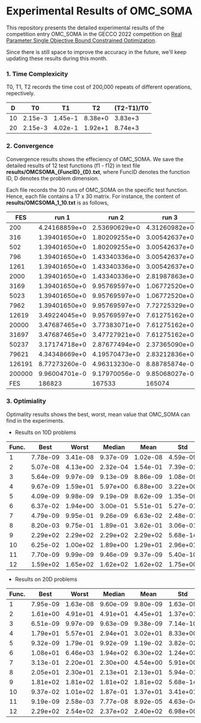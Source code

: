 # Experimental Results of OMC_SOMA
This repository presents the detailed experimental results of the competition entry OMC_SOMA in the GECCO 2022 competition on [Real Parameter Single Objective Bound Constrained Optimization](https://www3.ntu.edu.sg/home/epnsugan/index_files/CEC2022/CEC2022.htm).

Since there is still space to improve the accuracy in the future, we'll keep updating these results during this month.

### 1. Time Complexicity

T0, T1, T2 records the time cost of 200,000 repeats of different operations, repectively.

|D|T0|T1|T2|(T2-T1)/T0|
|--|--|--|--|--|
|10 | 2.15e-3 | 1.45e-1 | 8.38e+0 | 3.83e+3 |
|20 | 2.15e-3 | 4.02e-1 | 1.92e+1 | 8.74e+3 |


### 2. Convergence

Convergence results shows the effeciency of OMC_SOMA.
We save the detailed results of 12 test functions (f1 - f12) in text file **results/OMCSOMA_{FuncID}\_{D}.txt**, where FuncID denotes the function ID, D denotes the problem dimension. 

Each file records the 30 runs of OMC_SOMA on the specific test function. 
Hence, each file contains a 17 x 30 matrix.
For instance, the content of **results/OMCSOMA_1_10.txt** is as follows,

| FES |run 1 | run 2 | run 3 | run 4 | run 5 | run 6 | run 7 | run 8 | run 9 | run 10 | run 11 | run 12 | run 13 | run 14 | run 15 | run 16 | run 17 | run 18 | run 19 | run 20 | run 21 | run 22 | run 23 | run 24 | run 25 | run 26 | run 27 | run 28 | run 29 | run 30 | 
| -- |-- | -- | -- | -- | -- | -- | -- | -- | -- | -- | -- | -- | -- | -- | -- | -- | -- | -- | -- | -- | -- | -- | -- | -- | -- | -- | -- | -- | -- | -- | 
| 200 | 4.24168859e+0 | 2.53690629e+0 | 4.31260982e+0 | 2.99693111e+0 | 3.90403447e+0 | 4.76527209e+0 | 4.61081896e+0 | 5.06646458e+0 | 2.04707095e+0 | 5.28015118e+0 | 4.37211525e+0 | 2.38741425e+0 | 3.17536145e+0 | 4.45672747e+0 | 3.43120290e+0 | 3.42194395e+0 | 3.94933605e+0 | 4.66325141e+0 | 3.80494630e+0 | 3.76720183e+0 | 2.33467869e+0 | 2.15662163e+0 | 4.05738689e+0 | 2.82879285e+0 | 2.29424831e+0 | 5.63304762e+0 | 4.91082209e+0 | 1.64424487e+0 | 3.40083248e+0 | 5.06623830e+0 | 
| 316 | 1.39401650e+0 | 1.80209255e+0 | 3.00542637e+0 | 2.99693111e+0 | 1.47447491e+0 | 2.30847366e+0 | 4.61081896e+0 | 1.92510324e+0 | 2.04707095e+0 | 3.42719900e+0 | 4.37211525e+0 | 2.12065592e+0 | 3.17536145e+0 | 3.44283699e+0 | 1.10623122e+0 | 2.87338539e+0 | 2.73263782e+0 | 2.07009026e+0 | 2.04423591e+0 | 2.76851524e+0 | 2.33467869e+0 | 2.15662163e+0 | 4.05738689e+0 | 2.39321161e+0 | 1.71027123e+0 | 3.03601632e+0 | 2.37273083e+0 | 1.64424487e+0 | 3.40083248e+0 | 3.29777513e+0 | 
| 502 | 1.39401650e+0 | 1.80209255e+0 | 3.00542637e+0 | 2.92789196e+0 | 1.47447491e+0 | 2.30847366e+0 | 4.61081896e+0 | 1.39759542e+0 | 2.04707095e+0 | 2.85241679e+0 | 4.37211525e+0 | 2.12065592e+0 | 3.17536145e+0 | 2.72510919e+0 | 1.10623122e+0 | 2.87338539e+0 | 2.73263782e+0 | 2.07009026e+0 | 2.04423591e+0 | 2.76851524e+0 | 2.33467869e+0 | 2.15662163e+0 | 2.52024225e+0 | 2.04637216e+0 | 1.71027123e+0 | 3.03601632e+0 | 2.21912786e+0 | 1.64424487e+0 | 2.24907431e+0 | 3.29777513e+0 | 
| 796 |1.39401650e+0 | 1.43340336e+0 | 3.00542637e+0 | 2.07665767e+0 | 1.47447491e+0 | 1.82203692e+0 | 3.52759443e+0 | 1.39759542e+0 | 2.04707095e+0 | 2.85241679e+0 | 2.62108897e+0 | 2.02914661e+0 | 3.00932678e+0 | 2.19337710e+0 | 1.10623122e+0 | 2.32440093e+0 | 2.73263782e+0 | 2.07009026e+0 | 2.04423591e+0 | 2.76851524e+0 | 2.33467869e+0 | 2.01832050e+0 | 2.52024225e+0 | 2.04637216e+0 | 1.71027123e+0 | 2.71521599e+0 | 2.21912786e+0 | 1.64424487e+0 | 2.24907431e+0 | 3.06466452e+0 | 
| 1261 |1.39401650e+0 | 1.43340336e+0 | 3.00542637e+0 | 1.83506773e+0 | 1.47447491e+0 | 1.82203692e+0 | 3.52759443e+0 | 1.39759542e+0 | 2.04707095e+0 | 2.85241679e+0 | 2.62108897e+0 | 2.02914661e+0 | 3.00932678e+0 | 2.19337710e+0 | 1.10623122e+0 | 2.29283833e+0 | 2.58012236e+0 | 2.07009026e+0 | 2.04423591e+0 | 5.55155165e+0 | 2.33467869e+0 | 1.55246542e+0 | 2.52024225e+0 | 1.87190499e+0 | 1.71027123e+0 | 2.71521599e+0 | 2.21912786e+0 | 1.64424487e+0 | 2.24907431e+0 | 1.86925945e+0 | 
| 2000 |1.39401650e+0 | 1.43340336e+0 | 2.81987863e+0 | 1.83506773e+0 | 1.12346210e+0 | 1.82203692e+0 | 3.52759443e+0 | 1.39759542e+0 | 2.04707095e+0 | 2.32442077e+0 | 2.42983062e+0 | 1.44200392e+0 | 2.84027504e+0 | 2.19337710e+0 | 1.10623122e+0 | 2.24392716e+0 | 2.58012236e+0 | 1.79499030e+0 | 1.55926447e+0 | 5.55155165e+0 | 2.30908108e+0 | 1.55246542e+0 | 2.15035487e+0 | 1.79205322e+0 | 1.53585315e+0 | 2.35737900e+0 | 1.27631242e+0 | 1.64424487e+0 | 1.96894420e+0 | 1.86371717e+0 | 
| 3169 | 1.39401650e+0 | 9.95769597e+0 | 1.06772520e+0 | 1.83506773e+0 | 1.12346210e+0 | 1.82203692e+0 | 2.54261293e+0 | 1.32961857e+0 | 1.62386334e+0 | 1.46401887e+0 | 1.95101199e+0 | 1.44200392e+0 | 2.64378396e+0 | 1.69482420e+0 | 1.10623122e+0 | 1.96130200e+0 | 1.89230558e+0 | 5.27534462e+0 | 1.55926447e+0 | 5.55155165e+0 | 1.65281563e+0 | 1.52114528e+0 | 1.87863684e+0 | 9.11244935e+0 | 1.11555933e+0 | 2.00447568e+0 | 1.27631242e+0 | 1.64424487e+0 | 1.48724070e+0 | 1.17250249e+0 | 
| 5023 | 1.39401650e+0 | 9.95769597e+0 | 1.06772520e+0 | 1.83506773e+0 | 1.12346210e+0 | 1.82203692e+0 | 1.50850597e+0 | 1.32961857e+0 | 7.18176631e+0 | 1.46401887e+0 | 1.86688995e+0 | 1.34906530e+0 | 4.98588991e+0 | 1.43329802e+0 | 1.10623122e+0 | 8.20384489e+0 | 1.40324971e+0 | 5.27534462e+0 | 6.95725756e+0 | 5.55155165e+0 | 1.06480974e+0 | 1.52114528e+0 | 1.84923153e+0 | 9.11244935e+0 | 1.11555933e+0 | 1.13052119e+0 | 1.27631242e+0 | 1.59402794e+0 | 1.21677023e+0 | 1.17250249e+0 | 
| 7962 |1.39401650e+0 | 9.95769597e+0 | 7.72725329e+0 | 1.19463988e+0 | 1.12346210e+0 | 1.60229377e+0 | 1.00940690e+0 | 1.32961857e+0 | 7.18176631e+0 | 1.41723219e+0 | 7.84465189e+0 | 1.34906530e+0 | 4.98588991e+0 | 1.31928368e+0 | 8.99245381e+0 | 8.20384489e+0 | 1.02075858e+0 | 5.27534462e+0 | 6.95725756e+0 | 5.55155165e+0 | 1.06480974e+0 | 9.68869854e+0 | 1.84923153e+0 | 9.11244935e+0 | 1.08788887e+0 | 1.00789316e+0 | 1.23760087e+0 | 1.51447760e+0 | 1.17313368e+0 | 8.16876298e+0 | 
| 12619 |3.49224045e+0 | 9.95769597e+0 | 7.61275162e+0 | 8.50695548e+0 | 6.84013468e+0 | 1.60229377e+0 | 1.00940690e+0 | 1.12269434e+0 | 7.18176631e+0 | 1.40867009e+0 | 7.84465189e+0 | 9.92342578e+0 | 4.98588991e+0 | 1.22371247e+0 | 5.16221676e+0 | 8.20384489e+0 | 1.02075858e+0 | 5.27534462e+0 | 6.72574510e+0 | 5.55155165e+0 | 6.94228985e+0 | 9.68869854e+0 | 1.23651959e+0 | 9.11244935e+0 | 1.08788887e+0 | 1.00789316e+0 | 1.21100829e+0 | 1.34177302e+0 | 1.15706699e+0 | 8.16876298e+0 | 
| 20000 | 3.47687465e+0 | 3.77383071e+0 | 7.61275162e+0 | 7.80245819e+0 | 6.18329801e+0 | 1.60229377e+0 | 1.00940690e+0 | 1.11356732e+0 | 7.00084654e+0 | 1.39987775e+0 | 4.91005394e+0 | 3.38113095e+0 | 4.98588991e+0 | 1.22371247e+0 | 3.94934491e+0 | 7.33124165e+0 | 1.02075858e+0 | 3.49639011e+0 | 6.72574510e+0 | 5.55155165e+0 | 4.50826392e+0 | 5.22420340e+0 | 9.18688510e+0 | 9.11244935e+0 | 1.07573259e+0 | 4.84819798e+0 | 8.53074886e+0 | 1.03148833e+0 | 1.07160543e+0 | 8.16876298e+0 | 
| 31697 | 3.47687465e+0 | 3.47727921e+0 | 7.61275162e+0 | 5.09842919e+0 | 5.00909594e+0 | 1.24712925e+0 | 6.61195277e+0 | 8.08401717e+0 | 5.24043571e+0 | 4.91759069e+0 | 4.76136249e+0 | 3.38113095e+0 | 4.89935806e+0 | 2.66257553e+0 | 2.26078074e+0 | 5.62513579e+0 | 5.16724744e+0 | 3.49639011e+0 | 3.83734248e+0 | 5.04723354e+0 | 4.10019493e+0 | 5.22420340e+0 | 7.39811991e+0 | 5.50440023e+0 | 6.95258916e+0 | 4.84819798e+0 | 5.62948686e+0 | 6.75189271e+0 | 6.66696811e+0 | 1.92763914e+0 | 
| 50237 | 3.17174718e+0 | 2.87677494e+0 | 2.37365090e+0 | 2.21903383e+0 | 2.50654334e+0 | 3.55455096e+0 | 2.48611174e+0 | 4.23339092e+0 | 8.04771120e+0 | 5.44658270e+0 | 2.49686590e+0 | 1.94887678e+0 | 2.00351991e+0 | 1.23141686e+0 | 1.73672356e+0 | 2.15446991e+0 | 3.17796427e+0 | 2.01947896e+0 | 1.41360127e+0 | 2.95536099e+0 | 3.08011626e+0 | 2.08516368e+0 | 1.95992136e+0 | 2.32028161e+0 | 3.66822784e+0 | 3.37164097e+0 | 1.45676701e+0 | 2.21485523e+0 | 4.61195780e+0 | 4.19377438e+0 | 
| 79621 |4.34348669e+0 | 4.19570473e+0 | 2.83212836e+0 | 1.22384305e+0 | 1.36735339e+0 | 3.92080212e+0 | 3.56384905e+0 | 1.99787806e+0 | 1.68518646e+0 | 3.99250497e+0 | 5.37778265e+0 | 4.75574686e+0 | 1.40802136e+0 | 2.38711109e+0 | 1.42702188e+0 | 1.31016527e+0 | 6.95586330e+0 | 4.22860342e+0 | 8.21349485e+0 | 3.77914559e+0 | 3.19168330e+0 | 4.70040624e+0 | 2.95203041e+0 | 1.04165790e+0 | 2.60913425e+0 | 3.73170193e+0 | 1.87613159e+0 | 3.63124166e+0 | 2.20571095e+0 | 4.36851639e+0 | 
| 126191 | 8.77273260e-0 | 4.96313230e-0 | 8.88785874e-0 | 1.02925940e-0 | 4.18221212e-0 | 2.78550269e-0 | 5.68290829e-0 | 3.56657331e-0 | 1.51131211e-0 | 1.54598682e-0 | 2.35538382e-0 | 4.56520675e-0 | 3.65250267e-0 | 5.20432675e-0 | 5.67605333e-0 | 8.22302434e-0 | 3.07473989e-0 | 2.73699093e-0 | 9.57564987e-0 | 8.58450404e-0 | 1.02410428e-0 | 1.60498001e-0 | 6.90201812e-0 | 6.17674071e-0 | 1.45615682e-0 | 2.41055697e-0 | 8.34977046e-0 | 7.89237381e-0 | 3.33714022e-0 | 4.89175111e-0 | 
| 200000 | 9.96004701e-0 | 9.17970056e-0 | 9.85068027e-0 | 9.81765425e-0 | 7.64379138e-0 | 9.62711511e-0 | 9.95868277e-0 | 9.32652711e-0 | 9.84152848e-0 | 9.98886662e-0 | 1.40045699e-0 | 8.33193781e-0 | 9.49654577e-0 | 9.21033916e-0 | 9.10733888e-0 | 8.34893399e-0 | 9.14485554e-0 | 9.84618964e-0 | 9.68907443e-0 | 9.82333859e-0 | 9.58027613e-0 | 9.84107373e-0 | 8.61876970e-0 | 8.37297875e-0 | 9.06567266e-0 | 9.52894652e-0 | 9.39678557e-0 | 9.35489197e-0 | 9.83533255e-0 | 9.84590542e-0 | 
|FES|186823 | 167533 | 165074 | 158134 | 161087 | 178824 | 171072 | 167612 | 179445 | 170484 | 200000 | 185504 | 171647 | 168446 | 163274 | 177940 | 175923 | 187565 | 186587 | 189028 | 192714 | 170370 | 191766 | 180860 | 169230 | 179651 | 158604 | 180173 | 179119 | 170679 | 


### 3. Optimiality

Optimality results shows the best, worst, mean value that OMC_SOMA can find in the experiments.

- Results on 10D problems

|Func.| Best | Worst | Median | Mean | Std |
|--|--|--|--|--|--|
| 1 | 7.78e-09 | 3.41e-08 | 9.37e-09 | 1.02e-08 | 4.59e-09 |
| 2 | 5.07e-08 | 4.13e+00 | 2.32e-04 | 1.54e-01 | 7.39e-01 |
| 3 | 5.64e-09 | 9.97e-09 | 9.13e-09 | 8.86e-09 | 1.08e-09 |
| 4 | 9.67e-09 | 1.59e+01 | 5.97e+00 | 6.88e+00 | 3.22e+00 |
| 5 | 4.09e-09 | 9.98e-09 | 9.19e-09 | 8.62e-09 | 1.35e-09 |
| 6 | 6.37e-02 | 1.94e+00 | 3.00e-01 | 5.51e-01 | 5.27e-01 |
| 7 | 4.79e-09 | 9.95e-01 | 9.26e-09 | 6.63e-02 | 2.48e-01 |
| 8 | 8.20e-03 | 9.75e-01 | 1.89e-01 | 3.62e-01 | 3.06e-01 |
| 9 | 2.29e+02 | 2.29e+02 | 2.29e+02 | 2.29e+02 | 5.68e-14 |
| 10 | 6.25e-02 | 1.00e+02 | 1.89e+00 | 1.29e+01 | 2.96e+01 |
| 11 | 7.70e-09 | 9.99e-09 | 9.46e-09 | 9.37e-09 | 5.40e-10 |
| 12 | 1.59e+02 | 1.65e+02 | 1.62e+02 | 1.62e+02 | 1.75e+00 |

- Results on 20D problems

|Func.| Best | Worst | Median | Mean | Std |
|--|--|--|--|--|--|
| 1 | 7.95e-09 | 1.63e-08 | 9.60e-09 | 9.80e-09 | 1.63e-09 |
| 2 | 1.61e+00 | 4.91e+01 | 4.91e+01 | 4.45e+01 | 1.37e+01 |
| 3 | 6.51e-09 | 9.97e-09 | 9.63e-09 | 9.38e-09 | 7.14e-10 |
| 4 | 1.79e+01 | 5.57e+01 | 2.94e+01 | 3.02e+01 | 8.33e+00 |
| 5 | 9.32e-09 | 1.79e-01 | 9.92e-09 | 1.19e-02 | 3.82e-02 |
| 6 | 1.08e+01 | 6.46e+03 | 1.94e+02 | 6.30e+02 | 1.24e+03 |
| 7 | 3.13e-01 | 2.20e+01 | 2.30e+00 | 4.54e+00 | 5.91e+00 |
| 8 | 2.05e+01 | 2.30e+01 | 2.13e+01 | 2.13e+01 | 5.94e-01 |
| 9 | 1.81e+02 | 1.81e+02 | 1.81e+02 | 1.81e+02 | 5.68e-14 |
| 10 | 9.37e-02 | 1.01e+02 | 1.87e-01 | 1.37e+01 | 3.41e+01 |
| 11 | 9.19e-09 | 2.58e-03 | 7.77e-08 | 8.92e-05 | 4.63e-04 |
| 12 | 2.29e+02 | 2.54e+02 | 2.37e+02 | 2.40e+02 | 6.98e+00 |


